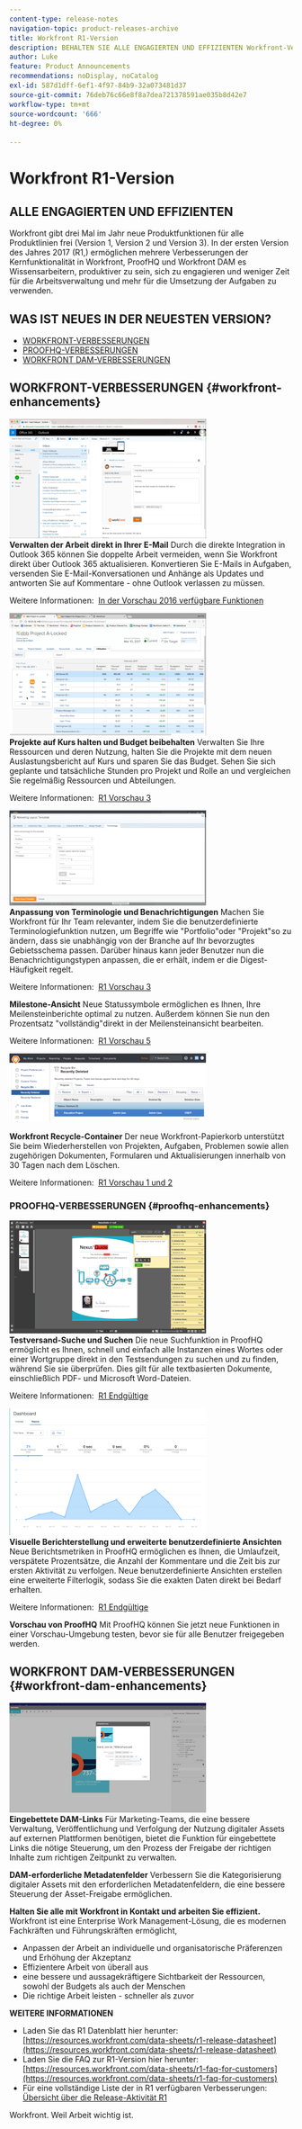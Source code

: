 ```yaml
---
content-type: release-notes
navigation-topic: product-releases-archive
title: Workfront R1-Version
description: BEHALTEN SIE ALLE ENGAGIERTEN UND EFFIZIENTEN Workfront-Versionen veröffentlichen dreimal jährlich neue Produktfunktionen für alle Produktlinien (Version 1, Version 2 und Version 3). In der ersten Version des Jahres 2017 (R1,) ermöglichen mehrere Verbesserungen der Kernfunktionalität in Workfront, ProofHQ und Workfront DAM es Wissensarbeitern, produktiver zu sein, sich zu engagieren und weniger Zeit für die Arbeitsverwaltung und mehr für die Umsetzung der Aufgaben zu verwenden.
author: Luke
feature: Product Announcements
recommendations: noDisplay, noCatalog
exl-id: 587d1dff-6ef1-4f97-84b9-32a073481d37
source-git-commit: 76deb76c66e8f8a7dea721378591ae035b8d42e7
workflow-type: tm+mt
source-wordcount: '666'
ht-degree: 0%

---
```


# Workfront R1-Version

## ALLE ENGAGIERTEN UND EFFIZIENTEN

Workfront gibt drei Mal im Jahr neue Produktfunktionen für alle Produktlinien frei (Version 1, Version 2 und Version 3). In der ersten Version des Jahres 2017 (R1,) ermöglichen mehrere Verbesserungen der Kernfunktionalität in Workfront, ProofHQ und Workfront DAM es Wissensarbeitern, produktiver zu sein, sich zu engagieren und weniger Zeit für die Arbeitsverwaltung und mehr für die Umsetzung der Aufgaben zu verwenden.

## WAS IST NEUES IN DER NEUESTEN VERSION?

* [WORKFRONT-VERBESSERUNGEN](#workfront-enhancements)
* [PROOFHQ-VERBESSERUNGEN](#proofhq-enhancements)
* [WORKFRONT DAM-VERBESSERUNGEN](#workfront-dam-enhancements)

## WORKFRONT-VERBESSERUNGEN {#workfront-enhancements}

![Outlook_365_Integration_1.png](assets/outlook-365-integration-1-350x212.png)\
**Verwalten der Arbeit direkt in Ihrer E-Mail**
Durch die direkte Integration in Outlook 365 können Sie doppelte Arbeit vermeiden, wenn Sie Workfront direkt über Outlook 365 aktualisieren. Konvertieren Sie E-Mails in Aufgaben, versenden Sie E-Mail-Konversationen und Anhänge als Updates und antworten Sie auf Kommentare - ohne Outlook verlassen zu müssen.

Weitere Informationen:  [In der Vorschau 2016 verfügbare Funktionen](../../../../product-announcements/product-releases/quarterly-release-archive/r1-release-activity/available-in-preview-in-2016.md)

![](assets/mceclip0-350x218.png)\
**Projekte auf Kurs halten und Budget beibehalten**
Verwalten Sie Ihre Ressourcen und deren Nutzung, halten Sie die Projekte mit dem neuen Auslastungsbericht auf Kurs und sparen Sie das Budget. Sehen Sie sich geplante und tatsächliche Stunden pro Projekt und Rolle an und vergleichen Sie regelmäßig Ressourcen und Abteilungen.

Weitere Informationen:  [R1 Vorschau 3](../../../../product-announcements/product-releases/quarterly-release-archive/r1-release-activity/r1-preview-3.md)

![](assets/mceclip1-350x169.png)\
**Anpassung von Terminologie und Benachrichtigungen**
Machen Sie Workfront für Ihr Team relevanter, indem Sie die benutzerdefinierte Terminologiefunktion nutzen, um Begriffe wie &quot;Portfolio&quot;oder &quot;Projekt&quot;so zu ändern, dass sie unabhängig von der Branche auf Ihr bevorzugtes Gebietsschema passen. Darüber hinaus kann jeder Benutzer nun die Benachrichtigungstypen anpassen, die er erhält, indem er die Digest-Häufigkeit regelt.

Weitere Informationen:  [R1 Vorschau 3](../../../../product-announcements/product-releases/quarterly-release-archive/r1-release-activity/r1-preview-3.md)

**Milestone-Ansicht**
Neue Statussymbole ermöglichen es Ihnen, Ihre Meilensteinberichte optimal zu nutzen. Außerdem können Sie nun den Prozentsatz &quot;vollständig&quot;direkt in der Meilensteinansicht bearbeiten.

Weitere Informationen:  [R1 Vorschau 5](../../../../product-announcements/product-releases/quarterly-release-archive/r1-release-activity/r1-preview-5.md)

![](assets/mceclip3-350x122.png)

**Workfront Recycle-Container**
Der neue Workfront-Papierkorb unterstützt Sie beim Wiederherstellen von Projekten, Aufgaben, Problemen sowie allen zugehörigen Dokumenten, Formularen und Aktualisierungen innerhalb von 30 Tagen nach dem Löschen.

Weitere Informationen:  [R1 Vorschau 1 und 2](../../../../product-announcements/product-releases/quarterly-release-archive/r1-release-activity/r1-peview-1-and-2.md)

### PROOFHQ-VERBESSERUNGEN {#proofhq-enhancements}

![](assets/mceclip4-350x201.png)\
**Testversand-Suche und Suchen**
Die neue Suchfunktion in ProofHQ ermöglicht es Ihnen, schnell und einfach alle Instanzen eines Wortes oder einer Wortgruppe direkt in den Testsendungen zu suchen und zu finden, während Sie sie überprüfen. Dies gilt für alle textbasierten Dokumente, einschließlich PDF- und Microsoft Word-Dateien.

Weitere Informationen:  [R1 Endgültige](../../../../product-announcements/product-releases/quarterly-release-archive/r1-release-activity/r1-final.md)

![](assets/mceclip5-350x226.png)\
**Visuelle Berichterstellung und erweiterte benutzerdefinierte Ansichten**
Neue Berichtsmetriken in ProofHQ ermöglichen es Ihnen, die Umlaufzeit, verspätete Prozentsätze, die Anzahl der Kommentare und die Zeit bis zur ersten Aktivität zu verfolgen. Neue benutzerdefinierte Ansichten erstellen eine erweiterte Filterlogik, sodass Sie die exakten Daten direkt bei Bedarf erhalten.

Weitere Informationen:  [R1 Endgültige](../../../../product-announcements/product-releases/quarterly-release-archive/r1-release-activity/r1-final.md)

**Vorschau von ProofHQ**
Mit ProofHQ können Sie jetzt neue Funktionen in einer Vorschau-Umgebung testen, bevor sie für alle Benutzer freigegeben werden.

## WORKFRONT DAM-VERBESSERUNGEN {#workfront-dam-enhancements}

![](assets/mceclip6-350x195.png)\
**Eingebettete DAM-Links**
Für Marketing-Teams, die eine bessere Verwaltung, Veröffentlichung und Verfolgung der Nutzung digitaler Assets auf externen Plattformen benötigen, bietet die Funktion für eingebettete Links die nötige Steuerung, um den Prozess der Freigabe der richtigen Inhalte zum richtigen Zeitpunkt zu verwalten.

**DAM-erforderliche Metadatenfelder**
Verbessern Sie die Kategorisierung digitaler Assets mit den erforderlichen Metadatenfeldern, die eine bessere Steuerung der Asset-Freigabe ermöglichen.

**Halten Sie alle mit Workfront in Kontakt und arbeiten Sie effizient.**
Workfront ist eine Enterprise Work Management-Lösung, die es modernen Fachkräften und Führungskräften ermöglicht,

* Anpassen der Arbeit an individuelle und organisatorische Präferenzen und Erhöhung der Akzeptanz
* Effizientere Arbeit von überall aus
* eine bessere und aussagekräftigere Sichtbarkeit der Ressourcen, sowohl der Budgets als auch der Menschen
* Die richtige Arbeit leisten - schneller als zuvor

**WEITERE INFORMATIONEN**

* Laden Sie das R1 Datenblatt hier herunter:  [https://resources.workfront.com/data-sheets/r1-release-datasheet](https://resources.workfront.com/data-sheets/r1-release-datasheet)
* Laden Sie die FAQ zur R1-Version hier herunter: [https://resources.workfront.com/data-sheets/r1-faq-for-customers](https://resources.workfront.com/data-sheets/r1-faq-for-customers)
* Für eine vollständige Liste der in R1 verfügbaren Verbesserungen: [Übersicht über die Release-Aktivität R1](../../../../product-announcements/product-releases/quarterly-release-archive/r1-release-activity/r1-release-activity-overview.md)

Workfront. Weil Arbeit wichtig ist.
